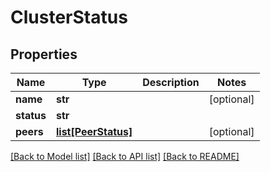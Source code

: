 # ClusterStatus

## Properties
Name | Type | Description | Notes
------------ | ------------- | ------------- | -------------
**name** | **str** |  | [optional] 
**status** | **str** |  | 
**peers** | [**list[PeerStatus]**](PeerStatus.md) |  | [optional] 

[[Back to Model list]](../README.md#documentation-for-models) [[Back to API list]](../README.md#documentation-for-api-endpoints) [[Back to README]](../README.md)


